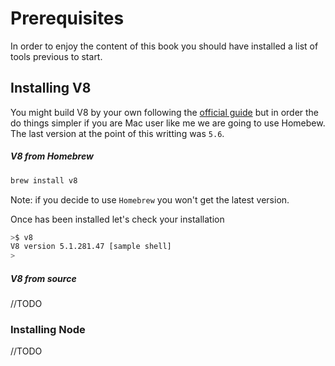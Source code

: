 # Prerequisites

In order to enjoy the content of this book you should have installed a list of tools previous to start.

## Installing V8 

You might build V8 by your own following the [official guide](https://github.com/v8/v8/wiki/Building%20with%20GN) but in order the do things simpler if you are Mac user like me we are going to use Homebew. The last version at the point of this writting was `5.6`. 

##### V8 from Homebrew

````bash
brew install v8
````
Note: if you decide to use `Homebrew` you won't get the latest version.

Once has been installed let's check your installation

````bash
>$ v8
V8 version 5.1.281.47 [sample shell]
> 
````
##### V8 from source

//TODO

### Installing Node

//TODO
